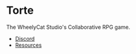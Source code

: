 # Torte 
The WheelyCat Studio's Collaborative RPG game.

* [Discord](https://discord.gg/XJX93ddCKk)
* [Resources](https://www.shinkson47.in/WheelyCat/Resources.html)
